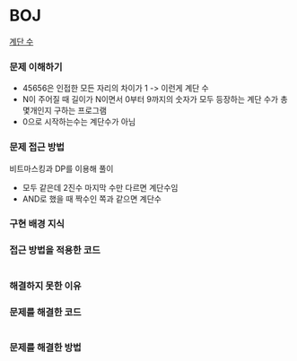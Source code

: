 # BOJ
[계단 수](https://www.acmicpc.net/problem/1562)

### 문제 이해하기
- 45656은 인접한 모든 자리의 차이가 1 -> 이런게 계단 수
- N이 주어질 때 길이가 N이면서 0부터 9까지의 숫자가 모두 등장하는 계단 수가 총 몇개인지 구하는 프로그램
- 0으로 시작하는수는 계단수가 아님

### 문제 접근 방법
비트마스킹과 DP를 이용해 풀이
- 모두 같은데 2진수 마지막 수만 다르면 계단수임
- AND로 했을 때 짝수인 쪽과 같으면 계단수

### 구현 배경 지식


### 접근 방법을 적용한 코드
```

```
### 해결하지 못한 이유


### 문제를 해결한 코드
```

```

### 문제를 해결한 방법

